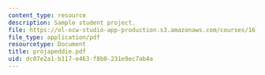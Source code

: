 ```yaml
---
content_type: resource
description: Sample student project.
file: https://ol-ocw-studio-app-production.s3.amazonaws.com/courses/16-810-engineering-design-and-rapid-prototyping-january-iap-2007/dc07e2a1b117e463f8b0231e9ec7ab4a_projapeddie.pdf
file_type: application/pdf
resourcetype: Document
title: projapeddie.pdf
uid: dc07e2a1-b117-e463-f8b0-231e9ec7ab4a
---
```

